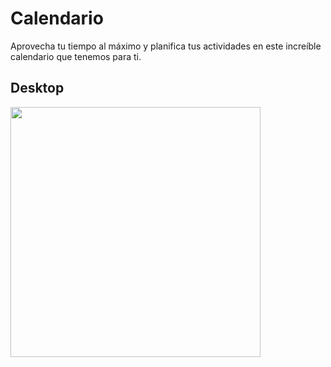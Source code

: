 
# Calendario
Aprovecha tu tiempo al máximo y planifica tus actividades en este increíble calendario que tenemos para ti.

## Desktop

<img width="400px"  src="https://raw.githubusercontent.com/uxcristopher/imagenes/main/Readmes/calendario/calendario-desktop.png" />
